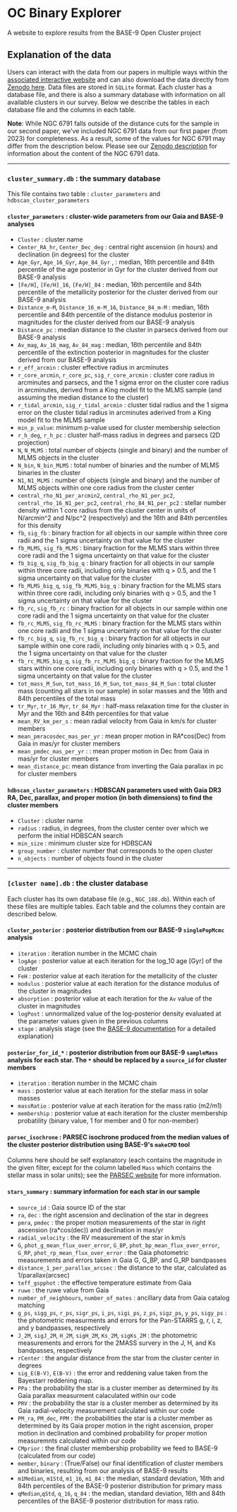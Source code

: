 # OC Binary Explorer
A website to explore results from the BASE-9 Open Cluster project

## Explanation of the data

Users can interact with the data from our papers in multiple ways within the [associated interactive website](http://ocbinaryexplorer.ciera.northwestern.edu/) and can also download the data directly from [Zenodo here](https://zenodo.org/records/15733691).  Data files are stored in `SQLite` format.  Each cluster has a database file, and there is also a summary database with information on all available clusters in our survey. Below we describe the tables in each database file and the columns in each table.  

**Note**: While NGC 6791 falls outside of the distance cuts for the sample in our second paper, we’ve included NGC 6791 data from our first paper (from 2023) for completeness. As a result, some of the values for NGC 6791 may differ from the description below.  Please see our [Zenodo description](https://zenodo.org/records/10080762) for information about the content of the NGC 6791 data.

---


### `cluster_summary.db` : the summary database

This file contains two table : `cluster_parameters` and `hdbscan_cluster_parameters` 

#### `cluster_parameters` : cluster-wide parameters from our Gaia and BASE-9 analyses

- `Cluster` : cluster name
- `Center_RA_hr`, `Center_Dec_deg` : central right ascension (in hours) and declination (in degrees) for the cluster
- `Age_Gyr`, `Age_16_Gyr`, `Age_84_Gyr` ,  : median, 16th percentile and 84th percentile of the age posterior in Gyr for the cluster derived from our BASE-9 analysis
- `[Fe/H]`, `[Fe/H]_16`, `[Fe/H]_84` : median, 16th percentile and 84th percentile of the metallicity posterior for the cluster derived from our BASE-9 analysis 
- `Distance_m-M`, `Distance_16_m-M_16`, `Distance_84_m-M` : median, 16th percentile and 84th percentile of the distance modulus posterior in magnitudes for the cluster derived from our BASE-9 analysis 
- `Distance_pc` : median distance to the cluster in parsecs derived from our BASE-9 analysis
- `Av_mag`, `Av_16_mag`, `Av_84_mag` : median, 16th percentile and 84th percentile of the extinction posterior in magnitudes for the cluster derived from our BASE-9 analysis 
- `r_eff_arcmin` :  cluster effective radius in arcminutes
- `r_core_arcmin`, `r_core_pc`,  `sig_r_core_arcmin` : cluster core radius in arcminutes and parsecs, and the 1 sigma error on the cluster core radius in arcminutes,  derived from a King model fit to the MLMS sample (and assuming the median distance to the cluster)
- `r_tidal_arcmin`, `sig_r_tidal_arcmin` : cluster tidal radius and the 1 sigma error on the cluster tidal radius in arcminutes aderived from a King model fit to the MLMS sample
- `min_p_value`: minimum p-value used for cluster membership selection
- `r_h_deg`, `r_h_pc`  : cluster half-mass radius in degrees and parsecs (2D projection)
- `N`, `N_MLMS` : total number of objects (single and binary) and the number of MLMS objects in the cluster
- `N_bin`, `N_bin_MLMS` : total number of binaries and the number of MLMS binaries in the cluster 
- `N1`, `N1_MLMS` : number of objects (single and binary) and the number of MLMS objects within one core radius from the cluster center  
- `central_rho_N1_per_arcmin2`, `central_rho_N1_per_pc2`, `central_rho_16_N1_per_pc2`, `central_rho_84_N1_per_pc2` : stellar number density within 1 core radius from the cluster center in units of N/arcmin^2 and N/pc^2 (respectively) and the 16th and 84th percentiles for this density
- `fb`,  `sig_fb` : binary fraction for all objects in our sample within three core radii and the 1 sigma uncertainty on that value for the cluster
- `fb_MLMS`, `sig_fb_MLMS` : binary fraction for the MLMS stars within three core radii and the 1 sigma uncertainty on that value for the cluster
- `fb_big_q`, `sig_fb_big_q` : binary fraction for all objects in our sample within three core radii, including only binaries with q > 0.5, and the 1 sigma uncertainty on that value for the cluster
- `fb_MLMS_big_q`, `sig_fb_MLMS_big_q` : binary fraction for the MLMS stars within three core radii, including only binaries with q > 0.5, and the 1 sigma uncertainty on that value for the cluster
-  `fb_rc`,  `sig_fb_rc` : binary fraction for all objects in our sample within one core radii and the 1 sigma uncertainty on that value for the cluster
- `fb_rc_MLMS`, `sig_fb_rc_MLMS` : binary fraction for the MLMS stars within one core radii and the 1 sigma uncertainty on that value for the cluster
- `fb_rc_big_q`, `sig_fb_rc_big_q` : binary fraction for all objects in our sample within one core radii, including only binaries with q > 0.5, and the 1 sigma uncertainty on that value for the cluster
- `fb_rc_MLMS_big_q`, `sig_fb_rc_MLMS_big_q` : binary fraction for the MLMS stars within one core radii, including only binaries with q > 0.5, and the 1 sigma uncertainty on that value for the cluster
- `tot_mass_M_Sun`, `tot_mass_16_M_Sun`, `tot_mass_84_M_Sun` : total cluster mass (counting all stars in our sample) in solar masses and the 16th and 84th percentiles of the total mass  
- `tr_Myr`, `tr_16_Myr`, `tr_84_Myr` : half-mass relaxation time for the cluster in Myr and the 16th and 84th percentiles for that value
- `mean_RV_km_per_s` : mean radial velocity from Gaia in km/s for cluster members
- `mean_pmracosdec_mas_per_yr` : mean proper motion in RA*cos(Dec) from Gaia in mas/yr for cluster members
- `mean_pmdec_mas_per_yr` : : mean proper motion in Dec from Gaia in mas/yr for cluster members
- `mean_distance_pc`: mean distance from inverting the Gaia parallax in pc for cluster members

#### `hdbscan_cluster_parameters` : HDBSCAN parameters used with Gaia DR3 RA, Dec, parallax, and proper motion (in both dimensions) to find the cluster members


- `Cluster` : cluster name
- `radius` : radius, in degrees, from the cluster center over which we perform the initial HDBSCAN search
- `min_size` : minimum cluster size for HDBSCAN
- `group_number` : cluster number that corresponds to the open cluster
- `n_objects` : number of objects found in the cluster

---
### `[cluster name].db` : the cluster database

Each cluster has its own database file (e.g., `NGC_188.db`).  Within each of these files are multiple tables.  Each table and the columns they contain are described below.


#### `cluster_posterior` : posterior distribution from our BASE-9 `singlePopMcmc` analysis

- `iteration` : iteration number in the MCMC chain
- `logAge` : posterior value at each iteration for the log_10 age [Gyr] of the cluster
- `FeH` : posterior value at each iteration for the metallicity of the cluster
- `modulus` : posterior value at each iteration for the distance modulus of the cluster in magnitudes 
- `absorption` : posterior value at each iteration for the `Av` value of the cluster in magnitudes
- `logPost` : unnormalized value of the log-posterior density evaluated at the parameter values given in the previous columns 
- `stage` : analysis stage (see the [BASE-9 documentation](https://base-9.readthedocs.io/en/latest/) for a detailed explanation)


####  `posterior_for_id_*` : posterior distribution from our BASE-9 `sampleMass` analysis for each star.  The `*` should be replaced by a `source_id` for cluster members

- `iteration` : iteration number in the MCMC chain
- `mass` : posterior value at each iteration for the stellar mass in solar masses
- `massRatio` : posterior value at each iteration for the mass ratio (m2/m1)
- `membership` : posterior value at each iteration for the cluster membership probatility (binary value, 1 for member and 0 for non-member)

#### `parsec_isochrone` : PARSEC isochrone produced from the median values of the cluster posterior distribution using BASE-9's `makeCMD` tool

Columns here should be self explanatory (each contains the magnitude in the given filter, except for the column labelled `Mass` which contains the stellar mass in solar units); see the [PARSEC website](http://stev.oapd.inaf.it/cgi-bin/cmd) for more information. 

#### `stars_summary` : summary information for each star in our sample 

- `source_id` : Gaia source ID of the star
- `ra`, `dec` : the right ascension and declination of the star in degrees
- `pmra`, `pmdec` : the proper motion measurements of the star in right ascension (ra*cos(dec)) and declination in mas/yr
- `radial_velocity` : the RV measurement of the star in km/s
- `G`, `phot_g_mean_flux_over_error`, `G_BP`, `phot_bp_mean_flux_over_error`, `G_RP`, `phot_rp_mean_flux_over_error` : the Gaia photometric measurements and errors taken in Gaia G, G_BP, and G_RP bandpasses
- `distance_1_per_parallax_arcsec` : the distance to the star, calculated as 1/parallax(arcsec) 
- `teff_gspphot` :  the effective temperature estimate from Gaia 
- `ruwe` : the ruwe value from Gaia
- `number_of_neighbours`, `number_of_mates` : ancillary data from Gaia catalog matching 
- `g_ps`, `sigg_ps`, `r_ps`, `sigr_ps`, `i_ps`, `sigi_ps`, `z_ps`, `sigz_ps`, `y_ps`,  `sigy_ps` : the photometric measurments and errors for the Pan-STARRS g, r, i, z, and y bandpasses, respectively
- `J_2M`, `sigJ_2M`, `H_2M`, `sigH_2M`, `Ks_2M`, `sigKs_2M` : the photometric measurements and errors for the 2MASS survery in the J, H, and Ks bandpasses, respectively
- `rCenter` : the angular distance from the star from the cluster center in degrees
- `sig_E(B-V)`,  `E(B-V)` : the error and reddening value taken from the Bayestarr reddening map. 
- `PPa` : the probability the star is a cluster member as determined by its Gaia parallax measurment calaculated within our code
- `PRV` : the probability the star is a cluster member as determined by its Gaia radial-velocity measurement calculated within our code
-  `PM_ra`, `PM_dec`, `PPM` :  the probabilities the star is a cluster member as determined by its Gaia proper motion in the right ascension, proper motion in declination and combined probability for proper motion measuremnts calculated within our code
- `CMprior` : the final cluster membership probability we feed to BASE-9 (calculated from our code)
- `member`, `binary` : (True/False) our final identification of cluster members and binaries, resulting from our analysis of BASE-9 results  
- `m1Median`, `m1Std`, `m1_16`, `m1_84` : the median, standard deviation, 16th and 84th percentiles of the BASE-9 posterior distribution for primary mass 
- `qMedian`,`qStd`, `q_16`, `q_84` : the median, standard deviation, 16th and 84th percentiles of the BASE-9 posterior distribution for mass ratio.

